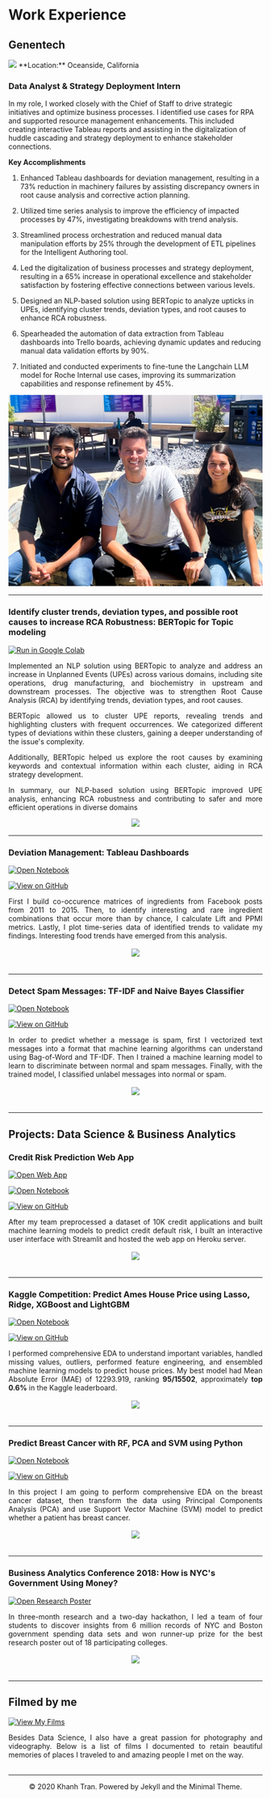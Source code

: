 
# Work Experience

## Genentech 
<img  src="images/gene.png"/>
**Location:**  Oceanside, California

  

### Data Analyst & Strategy Deployment Intern

In my role, I worked closely with the Chief of Staff to drive strategic initiatives and optimize business processes. I identified use cases for RPA and supported resource management enhancements. This included creating interactive Tableau reports and assisting in the digitalization of huddle cascading and strategy deployment to enhance stakeholder connections.
  


  

**Key Accomplishments** 
1.  Enhanced Tableau dashboards for deviation management, resulting in a 73% reduction in machinery failures by assisting discrepancy owners in root cause analysis and corrective action planning.
    
2.  Utilized time series analysis to improve the efficiency of impacted processes by 47%, investigating breakdowns with trend analysis.
    
3.  Streamlined process orchestration and reduced manual data manipulation efforts by 25% through the development of ETL pipelines for the Intelligent Authoring tool.
    
4.  Led the digitalization of business processes and strategy deployment, resulting in a 65% increase in operational excellence and stakeholder satisfaction by fostering effective connections between various levels.
    
5.  Designed an NLP-based solution using BERTopic to analyze upticks in UPEs, identifying cluster trends, deviation types, and root causes to enhance RCA robustness.
    
6.  Spearheaded the automation of data extraction from Tableau dashboards into Trello boards, achieving dynamic updates and reducing manual data validation efforts by 90%.
    
7.  Initiated and conducted experiments to fine-tune the Langchain LLM model for Roche Internal use cases, improving its summarization capabilities and response refinement by 45%.

 
 
<center><img  src="images/team.JPG"/></center>

---

###  Identify cluster trends, deviation types, and possible root causes to increase RCA Robustness: BERTopic for Topic modeling 

  

[![Run in Google Colab](https://img.shields.io/badge/Colab-Run_in_Google_Colab-blue?logo=Google&logoColor=FDBA18)](https://colab.research.google.com/drive/1f32gj5IYIyFipoINiC8P3DvKat-WWLUK)

  

<div  style="text-align: justify"> Implemented an NLP solution using BERTopic to analyze and address an increase in Unplanned Events (UPEs) across various domains, including site operations, drug manufacturing, and biochemistry in upstream and downstream processes. The objective was to strengthen Root Cause Analysis (RCA) by identifying trends, deviation types, and root causes.

BERTopic allowed us to cluster UPE reports, revealing trends and highlighting clusters with frequent occurrences. We categorized different types of deviations within these clusters, gaining a deeper understanding of the issue's complexity.

Additionally, BERTopic helped us explore the root causes by examining keywords and contextual information within each cluster, aiding in RCA strategy development.

In summary, our NLP-based solution using BERTopic improved UPE analysis, enhancing RCA robustness and contributing to safer and more efficient operations in diverse domains</div>

  

<center><img  src="images/BERT-classification.png"/></center>

  

---

### Deviation Management: Tableau Dashboards

  

[![Open Notebook](https://img.shields.io/badge/Jupyter-Open_Notebook-blue?logo=Jupyter)](projects/detect-food-trends-facebook.html)

[![View on GitHub](https://img.shields.io/badge/GitHub-View_on_GitHub-blue?logo=GitHub)](https://github.com/chriskhanhtran/facebook-detect-food-trends)

  

<div  style="text-align: justify">First I build co-occurence matrices of ingredients from Facebook posts from 2011 to 2015. Then, to identify interesting and rare ingredient combinations that occur more than by chance, I calculate Lift and PPMI metrics. Lastly, I plot time-series data of identified trends to validate my findings. Interesting food trends have emerged from this analysis.</div>

<br>

<center><img  src="images/fb-food-trends.png"></center>

<br>

  

---

### Detect Spam Messages: TF-IDF and Naive Bayes Classifier

  

[![Open Notebook](https://img.shields.io/badge/Jupyter-Open_Notebook-blue?logo=Jupyter)](projects/detect-spam-nlp.html)

[![View on GitHub](https://img.shields.io/badge/GitHub-View_on_GitHub-blue?logo=GitHub)](https://github.com/chriskhanhtran/detect-spam-messages-nlp/blob/master/detect-spam-nlp.ipynb)

  

<div  style="text-align: justify">In order to predict whether a message is spam, first I vectorized text messages into a format that machine learning algorithms can understand using Bag-of-Word and TF-IDF. Then I trained a machine learning model to learn to discriminate between normal and spam messages. Finally, with the trained model, I classified unlabel messages into normal or spam.</div>

<br>

<center><img  src="images/detect-spam-nlp.png"/></center>

<br>

  

---

## Projects: Data Science & Business Analytics

  

### Credit Risk Prediction Web App

  

[![Open Web App](https://img.shields.io/badge/Heroku-Open_Web_App-blue?logo=Heroku)](http://credit-risk.herokuapp.com/)

[![Open Notebook](https://img.shields.io/badge/Jupyter-Open_Notebook-blue?logo=Jupyter)](https://github.com/chriskhanhtran/credit-risk-prediction/blob/master/documents/Notebook.ipynb)

[![View on GitHub](https://img.shields.io/badge/GitHub-View_on_GitHub-blue?logo=GitHub)](https://github.com/chriskhanhtran/credit-risk-prediction)

  

<div  style="text-align: justify">After my team preprocessed a dataset of 10K credit applications and built machine learning models to predict credit default risk, I built an interactive user interface with Streamlit and hosted the web app on Heroku server.</div>

<br>

<center><img  src="images/credit-risk-webapp.png"/></center>

<br>

  

---

### Kaggle Competition: Predict Ames House Price using Lasso, Ridge, XGBoost and LightGBM

  

[![Open Notebook](https://img.shields.io/badge/Jupyter-Open_Notebook-blue?logo=Jupyter)](projects/ames-house-price.html)

[![View on GitHub](https://img.shields.io/badge/GitHub-View_on_GitHub-blue?logo=GitHub)](https://github.com/chriskhanhtran/kaggle-house-price/blob/master/ames-house-price.ipynb)

  

<div  style="text-align: justify">I performed comprehensive EDA to understand important variables, handled missing values, outliers, performed feature engineering, and ensembled machine learning models to predict house prices. My best model had Mean Absolute Error (MAE) of 12293.919, ranking <b>95/15502</b>, approximately <b>top 0.6%</b> in the Kaggle leaderboard.</div>

<br>

<center><img  src="images/ames-house-price.jpg"/></center>

<br>

  

---

### Predict Breast Cancer with RF, PCA and SVM using Python

  

[![Open Notebook](https://img.shields.io/badge/Jupyter-Open_Notebook-blue?logo=Jupyter)](projects/breast-cancer.html)

[![View on GitHub](https://img.shields.io/badge/GitHub-View_on_GitHub-blue?logo=GitHub)](https://github.com/chriskhanhtran/predict-breast-cancer-with-rf-pca-svm/blob/master/breast-cancer.ipynb)

  

<div  style="text-align: justify">In this project I am going to perform comprehensive EDA on the breast cancer dataset, then transform the data using Principal Components Analysis (PCA) and use Support Vector Machine (SVM) model to predict whether a patient has breast cancer.</div>

<br>

<center><img  src="images/breast-cancer.png"/></center>

<br>

  

---

### Business Analytics Conference 2018: How is NYC's Government Using Money?

  

[![Open Research Poster](https://img.shields.io/badge/PDF-Open_Research_Poster-blue?logo=adobe-acrobat-reader&logoColor=white)](pdf/bac2018.pdf)

  

<div  style="text-align: justify">In three-month research and a two-day hackathon, I led a team of four students to discover insights from 6 million records of NYC and Boston government spending data sets and won runner-up prize for the best research poster out of 18 participating colleges.</div>

<br>

<center><img  src="images/bac2018.JPG"/></center>

<br>

  

---

## Filmed by me

  

[![View My Films](https://img.shields.io/badge/YouTube-View_My_Films-grey?logo=youtube&labelColor=FF0000)](https://www.youtube.com/watch?v=vfZwdEWgUPE)

  

<div  style="text-align: justify">Besides Data Science, I also have a great passion for photography and videography. Below is a list of films I documented to retain beautiful memories of places I traveled to and amazing people I met on the way.</div>

<br>

 

---

<center>© 2020 Khanh Tran. Powered by Jekyll and the Minimal Theme.</center>